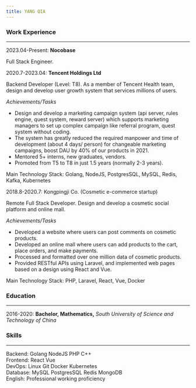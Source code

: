 ```yaml
---
title: YANG QIA
---
```

### Work Experience 
---
2023.04-Present: **Nocobase**

Full Stack Engineer.

2020.7-2023.04: **Tencent Holdings Ltd**  

Backend Developer (Level: T8). As a member of Tencent Health team, design and develop user growth system that services millions of users.

*Achievements/Tasks*
- Design and develop a marketing campaign system (api server, rules engine, quest system,
reward server) which supports marketing managers to set up complex campaign like referral
program, quest system without coding.
- The system has greatly reduced the required manpower and time of development (about 4 days/
person) for changeable marketing campaigns, boost DAU by 40% of our products in 2021.
- Mentored 5+ interns, new graduates, vendors.
- Promoted from T5 to T8 in just 1.5 years (normally 2-3 years).    

Main Technology Stack: Golang, NodeJS, PostgresSQL, MySQL, Redis, Kafka, Kubernetes

2018.8-2020.7: Kongpingji Co. (Cosmetic e-commerce startup)

Remote Full Stack Developer. Design and develop a cosmetic social platform and online mall.

*Achievements/Tasks*
- Developed a website where users can post comments on cosmetic products.
- Developed an online mall where users can add products to the cart, place orders, and make
payments.
- Processed and formatted over one million data of cosmetic products.
- Provided RESTful APIs using Laravel, and implemented web pages based on a design using
React and Vue.  

Main Technology Stack: PHP, Laravel, React, Vue, Docker

### Education
---
2016-2020: **Bachelor, Mathematics,** *South University of Science and Technology of China*

<!-- ### Honor Award
---
2021H1: **Outstanding Employee** (5% of the employees),
*Tencent Holdings Ltd.* -->

### Skills
---
Backend: Golang NodeJS PHP C++   
Frontend: React Vue   
DevOps: Linux Git Docker Kubernetes   
Database: MySQL PostgresSQL Redis MongoDB   
English: Professional working proficiency   